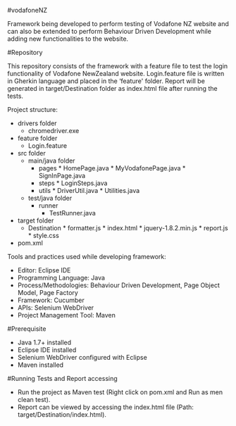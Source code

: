 #vodafoneNZ

Framework being developed to perform testing of Vodafone NZ website and can also be extended to perform Behaviour Driven Development while adding new functionalities to the website.

#Repository

This repository consists of the framework with a feature file to test the login functionality of Vodafone NewZealand website. Login.feature file is written in Gherkin language and placed in the ‘feature' folder. Report will be generated in target/Destination folder as index.html file after running the tests.

Project structure:
- drivers folder
    * chromedriver.exe
- feature folder
    - Login.feature
- src folder
    - main/java folder
        -  pages
          * HomePage.java
          * MyVodafonePage.java
          * SignInPage.java
        -  steps
          * LoginSteps.java
        -  utils
          * DriverUtil.java
          * Utilities.java   
    - test/java folder
        - runner
          * TestRunner.java
- target folder
    - Destination
          * formatter.js
          * index.html
          * jquery-1.8.2.min.js
          * report.js
          * style.css
- pom.xml 

Tools and practices used while developing framework:
- Editor: Eclipse IDE
- Programming Language: Java
- Process/Methodologies: Behaviour Driven Development, Page Object Model, Page Factory
- Framework: Cucumber
- APIs: Selenium WebDriver
- Project Management Tool: Maven

#Prerequisite

- Java 1.7+ installed
- Eclipse IDE installed
- Selenium WebDriver configured with Eclipse 
- Maven installed

#Running Tests and Report accessing

- Run the project as Maven test (Right click on pom.xml and Run as men clean test).
- Report can be viewed by accessing the index.html file (Path: target/Destination/index.html).
